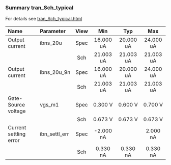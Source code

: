 ### Summary tran_Sch_typical

For details see <a href='tran_Sch_typical.html'>tran_Sch_typical.html</a>

|**Name**|**Parameter**|**View**|**Min** | **Typ** | **Max**|
|:---|:---|:---:|:---:|:---:|:---:|
|Output current|ibns\_20u | Spec | 16.000 uA | 20.000 uA | 24.000 uA |
| | | Sch|21.003 uA | 21.003 uA | 21.003 uA |
|Output current|ibns\_20u\_9n | Spec | 16.000 uA | 20.000 uA | 24.000 uA |
| | | Sch|21.003 uA | 21.003 uA | 21.003 uA |
|Gate-Source voltage|vgs\_m1 | Spec | 0.300 V | 0.600 V | 0.700 V |
| | | Sch|0.673 V | 0.673 V | 0.673 V |
|Current settling error|ibn\_settl\_err | Spec | -2.000 nA |  | 2.000 nA |
| | | Sch|0.330 nA | 0.330 nA | 0.330 nA |
